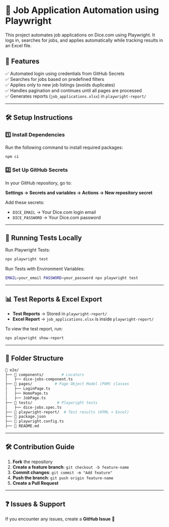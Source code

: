 # 🚀 Job Application Automation using Playwright

This project automates job applications on Dice.com using Playwright. It logs in, searches for jobs, and applies automatically while tracking results in an Excel file.

## 📌 Features

✅ Automated login using credentials from GitHub Secrets  
✅ Searches for jobs based on predefined filters  
✅ Applies only to new job listings (avoids duplicates)  
✅ Handles pagination and continues until all pages are processed  
✅ Generates reports (`job_applications.xlsx`) in `playwright-report/`  

---

## 🛠️ Setup Instructions

### 1️⃣ Install Dependencies
Run the following command to install required packages:

```sh
npm ci
```

### 2️⃣ Set Up GitHub Secrets
In your GitHub repository, go to:

**Settings → Secrets and variables → Actions → New repository secret**

Add these secrets:

- `DICE_EMAIL` → Your Dice.com login email  
- `DICE_PASSWORD` → Your Dice.com password  

---

## 🚀 Running Tests Locally

Run Playwright Tests:

```sh
npx playwright test
```

Run Tests with Environment Variables:

```sh
EMAIL=your_email PASSWORD=your_password npx playwright test
```

---

## 📊 Test Reports & Excel Export

- **Test Reports** → Stored in `playwright-report/`
- **Excel Report** → `job_applications.xlsx` is inside `playwright-report/`

To view the test report, run:

```sh
npx playwright show-report
```

---

## 📁 Folder Structure

```bash
📂 e2e/
├── 📂 components/        # Locators   
│   ├── dice-jobs-component.ts
├── 📂 pages/          # Page Object Model (POM) classes 
│   ├── LoginPage.ts
│   ├── HomePage.ts
│   ├── JobPage.ts
├── 📂 tests/           # Playwright tests
│   ├── dice-jobs.spec.ts
├── 📂 playwright-report/  # Test results (HTML + Excel)
├── 📄 package.json
├── 📄 playwright.config.ts
├── 📄 README.md
```

---

## 🛠 Contribution Guide

1. **Fork** the repository  
2. **Create a feature branch**: `git checkout -b feature-name`  
3. **Commit changes**: `git commit -m "Add feature"`  
4. **Push the branch**: `git push origin feature-name`  
5. **Create a Pull Request**  

---

## ❓ Issues & Support

If you encounter any issues, create a **GitHub Issue** 🚀
